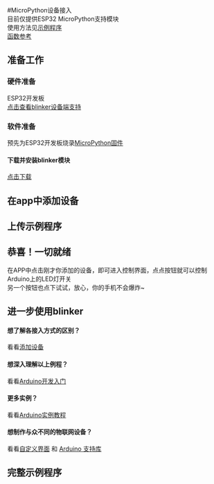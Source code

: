 #MicroPython设备接入  
目前仅提供ESP32 MicroPython支持模块  
使用方法见[示例程序](https://github.com/blinker-iot/blinker-mpy/tree/master/example)  
[函数参考](?file=003-硬件开发/05-microPython支持)  

## 准备工作
### 硬件准备  
ESP32开发板  
[点击查看blinker设备端支持](?file=003-硬件开发/01-设备端支持 "设备端支持")  
### 软件准备  
预先为ESP32开发板烧录[MicroPython固件](https://micropython.org/download#esp32)
 
#### 下载并安装blinker模块 
[点击下载](https://github.com/blinker-iot/blinker-mpy/archive/master.zip)

## 在app中添加设备  

  
## 上传示例程序 


## 恭喜！一切就绪  
在APP中点击刚才你添加的设备，即可进入控制界面，点点按钮就可以控制Arduino上的LED灯开关  
另一个按钮也点下试试，放心，你的手机不会爆炸~  

## 进一步使用blinker
#### 想了解各接入方式的区别？  
看看[添加设备](?file=002-开发入门/001-添加设备 "添加设备")  
#### 想深入理解以上例程？  
看看[Arduino开发入门](?file=002-开发入门/002-Arduino开发入门 "Arduino开发入门")  
#### 更多实例？
看看[Arduino实例教程](?file=002-开发入门/003-Arduino实例教程 "Arduino实例教程")  
#### 想制作与众不同的物联网设备？  
看看[自定义界面](?file=005-App使用/02-自定义布局 "自定义布局") 和 [Arduino 支持库](?file=003-硬件开发/02-Arduino支持 "Arduino支持")  

## 完整示例程序
